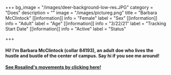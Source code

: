 +++
bg_image = "/images/deer-background-low-res.JPG"
category = "Does"
description = ""
image = "/images/pictureg.png"
title = "Barbara McClintock"
[[information]]
info = "Female"
label = "Sex"
[[information]]
info = "Adult"
label = "Age"
[[information]]
info = "3/22/21"
label = "Tracking Start Date"
[[information]]
info = "Active"
label = "Status"

+++
#### Hi! I’m Barbara McClintock (collar 84193), an adult doe who lives the hustle and bustle of the center of campus. Say hi if you see me around!

#### [See Rosalind's movements by clicking here!](https://deer.siu.edu/maps/ID_84193.gif)